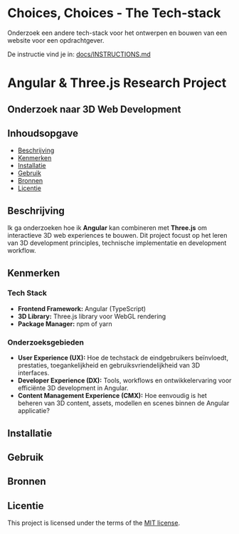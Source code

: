 # Choices, Choices - The Tech-stack

Onderzoek een andere tech-stack voor het ontwerpen en bouwen van een website voor een opdrachtgever.

De instructie vind je in: [docs/INSTRUCTIONS.md](https://github.com/fdnd-task/choices-choices-the-tech-stack/blob/main/docs/INSTRUCTIONS.md)



# Angular & Three.js Research Project

## Onderzoek naar 3D Web Development

## Inhoudsopgave

  * [Beschrijving](#beschrijving)
  * [Kenmerken](#kenmerken)
  * [Installatie](#installatie)
  * [Gebruik](#gebruik)
  * [Bronnen](#bronnen)
  * [Licentie](#licentie)

## Beschrijving
Ik ga onderzoeken hoe ik **Angular** kan combineren met **Three.js** om interactieve 3D web experiences te bouwen. Dit project focust op het leren van 3D development principles, technische implementatie en development workflow.

## Kenmerken

### Tech Stack
- **Frontend Framework:** Angular (TypeScript)
- **3D Library:** Three.js library voor WebGL rendering
- **Package Manager:** npm of yarn

### Onderzoeksgebieden
- **User Experience (UX):** Hoe de techstack de eindgebruikers beïnvloedt, prestaties, toegankelijkheid en gebruiksvriendelijkheid van 3D interfaces.
- **Developer Experience (DX):** Tools, workflows en ontwikkelervaring voor efficiënte 3D development in Angular.
- **Content Management Experience (CMX):** Hoe eenvoudig is het beheren van 3D content, assets, modellen en scenes binnen de Angular applicatie?

## Installatie

## Gebruik

## Bronnen

## Licentie

This project is licensed under the terms of the [MIT license](./LICENSE).
